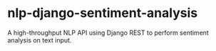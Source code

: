 # nlp-django-sentiment-analysis
A high-throughput NLP API using Django REST to perform sentiment analysis on text input. 
